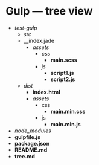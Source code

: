 # Gulp &mdash; tree view

- _test-gulp_
  - _src_
  - __index.jade
    - _assets_
      - _css_
        - __main.scss__
      - _js_  
        - __script1.js__
        - __script2.js__
  - _dist_ 
    - __index.html__
    - _assets_
      - css
        - __main.min.css__
      - js
        - __main.min.js__  
- *node_modules*
-  __gulpfile.js__
-  __package.json__
-  __README.md__
-  __tree.md__